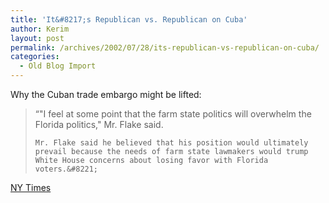 ```yaml
---
title: 'It&#8217;s Republican vs. Republican on Cuba'
author: Kerim
layout: post
permalink: /archives/2002/07/28/its-republican-vs-republican-on-cuba/
categories:
  - Old Blog Import
---
```

Why the Cuban trade embargo might be lifted:


>   &#8220;"I feel at some point that the farm state politics will overwhelm the Florida politics," Mr. Flake said. 
>   
>   
>     Mr. Flake said he believed that his position would ultimately prevail because the needs of farm state lawmakers would trump White House concerns about losing favor with Florida voters.&#8221;
>   


<a href="http://www.nytimes.com/2002/07/28/politics/28ROVE.html" onclick="_gaq.push(['_trackEvent', 'outbound-article', 'http://www.nytimes.com/2002/07/28/politics/28ROVE.html', 'NY Times']);" >NY Times</a>

